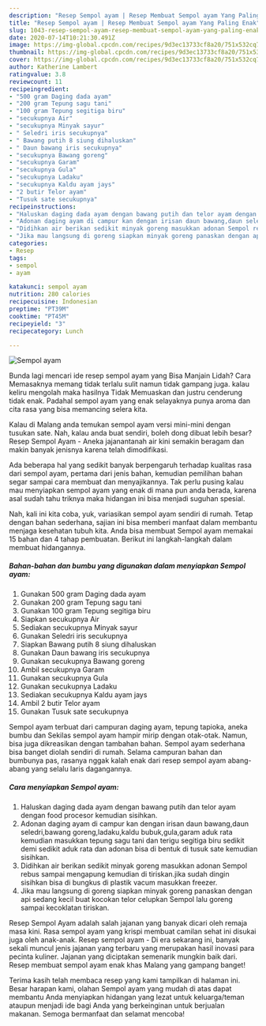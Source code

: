 ```yaml
---
description: "Resep Sempol ayam | Resep Membuat Sempol ayam Yang Paling Enak"
title: "Resep Sempol ayam | Resep Membuat Sempol ayam Yang Paling Enak"
slug: 1043-resep-sempol-ayam-resep-membuat-sempol-ayam-yang-paling-enak
date: 2020-07-14T10:21:30.491Z
image: https://img-global.cpcdn.com/recipes/9d3ec13733cf8a20/751x532cq70/sempol-ayam-foto-resep-utama.jpg
thumbnail: https://img-global.cpcdn.com/recipes/9d3ec13733cf8a20/751x532cq70/sempol-ayam-foto-resep-utama.jpg
cover: https://img-global.cpcdn.com/recipes/9d3ec13733cf8a20/751x532cq70/sempol-ayam-foto-resep-utama.jpg
author: Katherine Lambert
ratingvalue: 3.8
reviewcount: 11
recipeingredient:
- "500 gram Daging dada ayam"
- "200 gram Tepung sagu tani"
- "100 gram Tepung segitiga biru"
- "secukupnya Air"
- "secukupnya Minyak sayur"
- " Seledri iris secukupnya"
- " Bawang putih 8 siung dihaluskan"
- " Daun bawang iris secukupnya"
- "secukupnya Bawang goreng"
- "secukupnya Garam"
- "secukupnya Gula"
- "secukupnya Ladaku"
- "secukupnya Kaldu ayam jays"
- "2 butir Telor ayam"
- "Tusuk sate secukupnya"
recipeinstructions:
- "Haluskan daging dada ayam dengan bawang putih dan telor ayam dengan food procesor kemudian sisihkan."
- "Adonan daging ayam di campur kan dengan irisan daun bawang,daun seledri,bawang goreng,ladaku,kaldu bubuk,gula,garam aduk rata kemudian masukkan tepung sagu tani dan terigu segitiga biru sedikit demi sedikit aduk rata dan adonan bisa di bentuk di tusuk sate kemudian sisihkan."
- "Didihkan air berikan sedikit minyak goreng masukkan adonan Sempol rebus sampai mengapung kemudian di tiriskan.jika sudah dingin sisihkan bisa di bungkus di plastik vacum masukkan freezer."
- "Jika mau langsung di goreng siapkan minyak goreng panaskan dengan api sedang kecil buat kocokan telor celupkan Sempol lalu goreng sampai kecoklatan tiriskan."
categories:
- Resep
tags:
- sempol
- ayam

katakunci: sempol ayam 
nutrition: 280 calories
recipecuisine: Indonesian
preptime: "PT39M"
cooktime: "PT45M"
recipeyield: "3"
recipecategory: Lunch

---
```



![Sempol ayam](https://img-global.cpcdn.com/recipes/9d3ec13733cf8a20/751x532cq70/sempol-ayam-foto-resep-utama.jpg)

Bunda lagi mencari ide resep sempol ayam yang Bisa Manjain Lidah? Cara Memasaknya memang tidak terlalu sulit namun tidak gampang juga. kalau keliru mengolah maka hasilnya Tidak Memuaskan dan justru cenderung tidak enak. Padahal sempol ayam yang enak selayaknya punya aroma dan cita rasa yang bisa memancing selera kita.

Kalau di Malang anda temukan sempol ayam versi mini-mini dengan tusukan sate. Nah, kalau anda buat sendiri, boleh dong dibuat lebih besar? Resep Sempol Ayam - Aneka jajanantanah air kini semakin beragam dan makin banyak jenisnya karena telah dimodifikasi.

Ada beberapa hal yang sedikit banyak berpengaruh terhadap kualitas rasa dari sempol ayam, pertama dari jenis bahan, kemudian pemilihan bahan segar sampai cara membuat dan menyajikannya. Tak perlu pusing kalau mau menyiapkan sempol ayam yang enak di mana pun anda berada, karena asal sudah tahu triknya maka hidangan ini bisa menjadi suguhan spesial.


Nah, kali ini kita coba, yuk, variasikan sempol ayam sendiri di rumah. Tetap dengan bahan sederhana, sajian ini bisa memberi manfaat dalam membantu menjaga kesehatan tubuh kita. Anda bisa membuat Sempol ayam memakai 15 bahan dan 4 tahap pembuatan. Berikut ini langkah-langkah dalam membuat hidangannya.

<!--inarticleads1-->

##### Bahan-bahan dan bumbu yang digunakan dalam menyiapkan Sempol ayam:

1. Gunakan 500 gram Daging dada ayam
1. Gunakan 200 gram Tepung sagu tani
1. Gunakan 100 gram Tepung segitiga biru
1. Siapkan secukupnya Air
1. Sediakan secukupnya Minyak sayur
1. Gunakan  Seledri iris secukupnya
1. Siapkan  Bawang putih 8 siung dihaluskan
1. Gunakan  Daun bawang iris secukupnya
1. Gunakan secukupnya Bawang goreng
1. Ambil secukupnya Garam
1. Gunakan secukupnya Gula
1. Gunakan secukupnya Ladaku
1. Sediakan secukupnya Kaldu ayam jays
1. Ambil 2 butir Telor ayam
1. Gunakan Tusuk sate secukupnya


Sempol ayam terbuat dari campuran daging ayam, tepung tapioka, aneka bumbu dan Sekilas sempol ayam hampir mirip dengan otak-otak. Namun, bisa juga dikreasikan dengan tambahan bahan. Sempol ayam sederhana bisa banget diolah sendiri di rumah. Selama campuran bahan dan bumbunya pas, rasanya nggak kalah enak dari resep sempol ayam abang-abang yang selalu laris dagangannya. 

<!--inarticleads2-->

##### Cara menyiapkan Sempol ayam:

1. Haluskan daging dada ayam dengan bawang putih dan telor ayam dengan food procesor kemudian sisihkan.
1. Adonan daging ayam di campur kan dengan irisan daun bawang,daun seledri,bawang goreng,ladaku,kaldu bubuk,gula,garam aduk rata kemudian masukkan tepung sagu tani dan terigu segitiga biru sedikit demi sedikit aduk rata dan adonan bisa di bentuk di tusuk sate kemudian sisihkan.
1. Didihkan air berikan sedikit minyak goreng masukkan adonan Sempol rebus sampai mengapung kemudian di tiriskan.jika sudah dingin sisihkan bisa di bungkus di plastik vacum masukkan freezer.
1. Jika mau langsung di goreng siapkan minyak goreng panaskan dengan api sedang kecil buat kocokan telor celupkan Sempol lalu goreng sampai kecoklatan tiriskan.


Resep Sempol Ayam adalah salah jajanan yang banyak dicari oleh remaja masa kini. Rasa sempol ayam yang krispi membuat camilan sehat ini disukai juga oleh anak-anak. Resep sempol ayam - Di era sekarang ini, banyak sekali muncul jenis jajanan yang terbaru yang merupakan hasil inovasi para pecinta kuliner. Jajanan yang diciptakan semenarik mungkin baik dari. Resep membuat sempol ayam enak khas Malang yang gampang banget! 

Terima kasih telah membaca resep yang kami tampilkan di halaman ini. Besar harapan kami, olahan Sempol ayam yang mudah di atas dapat membantu Anda menyiapkan hidangan yang lezat untuk keluarga/teman ataupun menjadi ide bagi Anda yang berkeinginan untuk berjualan makanan. Semoga bermanfaat dan selamat mencoba!

